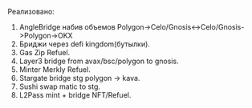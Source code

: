 Реализовано: 
  1. AngleBridge набив объемов Polygon->Celo/Gnosis<->Celo/Gnosis->Polygon->OKX
  2. Бриджи через defi kingdom(бутылки).
  3. Gas Zip Refuel.
  4. Layer3 bridge from avax/bsc/polygon to gnosis.
  5. Minter Merkly Refuel.
  6. Stargate bridge stg polygon -> kava.
  7. Sushi swap matic to stg.
  8. L2Pass mint + bridge NFT/Refuel.
